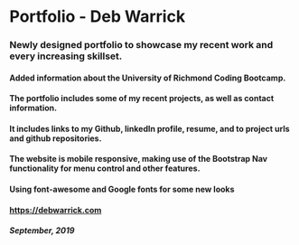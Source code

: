 # Portfolio - Deb Warrick

### Newly designed portfolio to showcase my recent work and every increasing skillset.

#### Added information about the University of Richmond Coding Bootcamp.

#### The portfolio includes some of my recent projects, as well as contact information.

#### It includes links to my Github, linkedIn profile, resume, and to project urls and github repositories.

#### The website is mobile responsive, making use of the Bootstrap Nav functionality for menu control and other features.

#### Using font-awesome and Google fonts for some new looks

#### https://debwarrick.com

##### September, 2019
